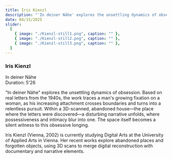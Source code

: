 ```yaml
---
title: Iris Kienzl
description: "'In deiner Nähe' explores the unsettling dynamics of obsession."
date: 04/15/2025
slider:
  [
    { image: "./Kienzl-still1.png", caption: "" },
    { image: "./Kienzl-still2.png", caption: "" },
    { image: "./Kienzl-still3.png", caption: "" },
  ]
---
```


### Iris Kienzl

In deiner Nähe <br/>
Duration: 5'26

"In deiner Nähe" explores the unsettling dynamics of obsession. Based on real letters from the 1940s, the work traces a man's growing fixation on a woman, as his increasing attachment crosses boundaries and turns into a relentless pursuit. Within a 3D-scanned, abandoned house—the place where the letters were discovered—a disturbing narrative unfolds, where possessiveness and intimacy blur into one. The space itself becomes a silent witness to this obsessive longing.

Iris Kienzl (Vienna, 2002) is currently studying Digital Arts at the University of Applied Arts in Vienna. Her recent works explore abandoned places and forgotten objects, using 3D scans to merge digital reconstruction with documentary and narrative elements.
